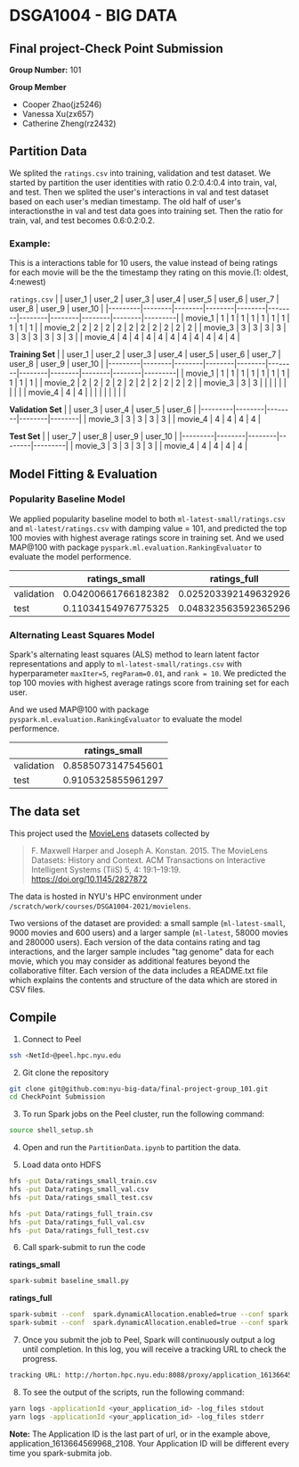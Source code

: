 # DSGA1004 - BIG DATA
## Final project-Check Point Submission
**Group Number:** 101


**Group Member**

- Cooper Zhao(jz5246)
- Vanessa Xu(zx657)
- Catherine Zheng(rz2432)


## Partition Data
We splited the `ratings.csv` into training, validation and test dataset.
We started by partition the user identities with ratio 0.2:0.4:0.4 into train, val, and test. 
Then we splited the user's interactions in val and test dataset based on each user's median timestamp.
The old half of user's interactionsthe in val and test data goes into training set. Then the ratio for train, val, and test becomes 0.6:0.2:0.2.

### Example:
This is a interactions table for 10 users, the value instead of being ratings for each movie will be the the timestamp they rating on this movie.(1: oldest, 4:newest)


`ratings.csv`
|         | user_1 | user_2 | user_3 | user_4 | user_5 | user_6 | user_7 | user_8 | user_9 | user_10 |
|---------|--------|--------|--------|--------|--------|--------|--------|--------|--------|---------|
| movie_1 | 1      | 1      | 1      | 1      | 1      | 1      | 1      | 1      | 1      | 1       |
| movie_2 | 2      | 2      | 2      | 2      | 2      | 2      | 2      | 2      | 2      | 2       |
| movie_3 | 3      | 3      | 3      | 3      | 3      | 3      | 3      | 3      | 3      | 3       |
| movie_4 | 4      | 4      | 4      | 4      | 4      | 4      | 4      | 4      | 4      | 4       |


**Training Set**
|         | user_1 | user_2 | user_3 | user_4 | user_5 | user_6 | user_7 | user_8 | user_9 | user_10 |
|---------|--------|--------|--------|--------|--------|--------|--------|--------|--------|---------|
| movie_1 | 1      | 1      | 1      | 1      | 1      | 1      | 1      | 1      | 1      | 1       |
| movie_2 | 2      | 2      | 2      | 2      | 2      | 2      | 2      | 2      | 2      | 2       |
| movie_3 | 3      | 3      |        |        |        |        |        |        |        |         |
| movie_4 | 4      | 4      |        |        |        |        |        |        |        |         |


**Validation Set**
|         | user_3 | user_4 | user_5 | user_6 |
|---------|--------|--------|--------|--------|
| movie_3 | 3      | 3      | 3      | 3      |
| movie_4 | 4      | 4      | 4      | 4      |


**Test Set**
|         | user_7 | user_8 | user_9 | user_10 |
|---------|--------|--------|--------|---------|
| movie_3 | 3      | 3      | 3      | 3       |
| movie_4 | 4      | 4      | 4      | 4       |


## Model Fitting & Evaluation
### Popularity Baseline Model
We applied popularity baseline model to both `ml-latest-small/ratings.csv` and `ml-latest/ratings.csv` with damping value = 101, and predicted the top 100 movies with highest average ratings score in training set.
And we used MAP@100 with package `pyspark.ml.evaluation.RankingEvaluator` to evaluate the model performence.


|            | ratings_small       | ratings_full         |
|------------|---------------------|----------------------|
| validation | 0.04200661766182382 | 0.025203392149632926 |
| test       | 0.11034154976775325 | 0.048323563592365296 |

### Alternating Least Squares Model
Spark's alternating least squares (ALS) method to learn latent factor representations and apply to `ml-latest-small/ratings.csv` with hyperparameter `maxIter=5`, `regParam=0.01`, and `rank = 10`. We predicted the top 100 movies with highest average ratings score from training set for each user.


And we used MAP@100 with package `pyspark.ml.evaluation.RankingEvaluator` to evaluate the model performence.


|            | ratings_small      |
|------------|--------------------|
| validation | 0.8585073147545601 |
| test       | 0.9105325855961297 |


## The data set

This project used the [MovieLens](https://grouplens.org/datasets/movielens/latest/) datasets collected by 
> F. Maxwell Harper and Joseph A. Konstan. 2015. 
> The MovieLens Datasets: History and Context. 
> ACM Transactions on Interactive Intelligent Systems (TiiS) 5, 4: 19:1–19:19. https://doi.org/10.1145/2827872

The data is hosted in NYU's HPC environment under `/scratch/work/courses/DSGA1004-2021/movielens`.

Two versions of the dataset are provided: a small sample (`ml-latest-small`, 9000 movies and 600 users) and a larger sample (`ml-latest`, 58000 movies and 280000 users).
Each version of the data contains rating and tag interactions, and the larger sample includes "tag genome" data for each movie, which you may consider as additional features beyond
the collaborative filter.
Each version of the data includes a README.txt file which explains the contents and structure of the data which are stored in CSV files.


## Compile

1. Connect to Peel
```bash
ssh <NetId>@peel.hpc.nyu.edu
```


2. Git clone the repository
```bash
git clone git@github.com:nyu-big-data/final-project-group_101.git
cd CheckPoint Submission
```


3. To run Spark jobs on the Peel cluster,  run the following command:
```bash
source shell_setup.sh
```


4. Open and run the `PartitionData.ipynb` to partition the data.



5. Load data onto HDFS
```bash
hfs -put Data/ratings_small_train.csv
hfs -put Data/ratings_small_val.csv
hfs -put Data/ratings_small_test.csv

hfs -put Data/ratings_full_train.csv
hfs -put Data/ratings_full_val.csv
hfs -put Data/ratings_full_test.csv
```


6. Call spark-submit to run the code


**ratings_small**
```bash
spark-submit baseline_small.py
```


**ratings_full**
```bash
spark-submit --conf  spark.dynamicAllocation.enabled=true --conf spark.shuffle.service.enabled=false --conf spark.dynamicAllocation.shuffleTracking.enabled=true baseline_full_fitting.py
spark-submit --conf  spark.dynamicAllocation.enabled=true --conf spark.shuffle.service.enabled=false --conf spark.dynamicAllocation.shuffleTracking.enabled=true baseline_full_predicting.py
```


7. Once you submit the job to Peel, Spark will continuously output a log until completion. In this log, you will receive a tracking URL to check the progress.
```bash
tracking URL: http://horton.hpc.nyu.edu:8088/proxy/application_1613664569968_2108
```


8. To see the output of the scripts, run the following command:

```bash
yarn logs -applicationId <your_application_id> -log_files stdout
yarn logs -applicationId <your_application_id> -log_files stderr
```

**Note:** The Application ID is the last part of url, or in the example above, application_1613664569968_2108. Your Application ID will be different every time you spark-submita job. 
